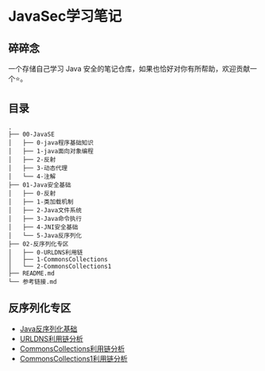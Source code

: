 # JavaSec学习笔记

## 碎碎念

一个存储自己学习 Java 安全的笔记仓库，如果也恰好对你有所帮助，欢迎贡献一个⭐️。

## 目录

```
.
├── 00-JavaSE
│   ├── 0-java程序基础知识
│   ├── 1-java面向对象编程
│   ├── 2-反射
│   ├── 3-动态代理
│   └── 4-注解
├── 01-Java安全基础
│   ├── 0-反射
│   ├── 1-类加载机制
│   ├── 2-Java文件系统
│   ├── 3-Java命令执行
│   ├── 4-JNI安全基础
│   └── 5-Java反序列化
├── 02-反序列化专区
│   ├── 0-URLDNS利用链
│   ├── 1-CommonsCollections
│   └── 2-CommonsCollections1
├── README.md
└── 参考链接.md
```

## 反序列化专区

- [Java反序列化基础](./01-Java安全基础/5-Java反序列化/Java反序列化.md)
- [URLDNS利用链分析](./02-反序列化专区/0-URLDNS利用链/URLDNS利用链.md)
- [CommonsCollections利用链分析](./02-反序列化专区/1-CommonsCollections/CommonsCollections.md)
- [CommonsCollections1利用链分析](./02-反序列化专区/2-CommonsCollections1/CommonsCollections1.md)

